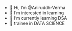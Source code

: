 - 👋 Hi, I’m @Aniruddh-Verma
- 👀 I’m interested in learning
- 🌱 I’m currently learning DSA 
- 💞️ trainee in DATA SCIENCE 

<!---
Aniruddh-Verma/Aniruddh-Verma is a ✨ special ✨ repository because its `README.md` (this file) appears on your GitHub profile.
You can click the Preview link to take a look at your changes.
--->
